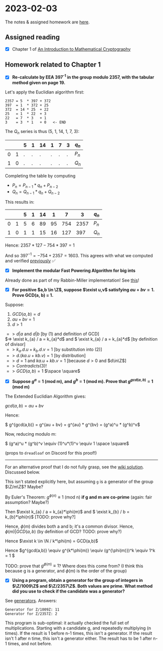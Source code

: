 # 2023-02-03
The notes & assigned homework are [here](https://uncloak.org/courses/rust+cryptography+engineering/course-2023-02-03+Session+10+Notes).

## Assigned reading

* [x] Chapter 1 of [An Introduction to Mathematical Cryptography](https://www.amazon.com/Introduction-Mathematical-Cryptography-Undergraduate-Mathematics/dp/1441926747/ref=sr_1_3?keywords=an+introduction+to+mathematical+cryptography&qid=1675619872&sprefix=an+introduction+to+mat%2Caps%2C141&sr=8-3&ufe=app_do%3Aamzn1.fos.006c50ae-5d4c-4777-9bc0-4513d670b6bc)

## Homework related to Chapter 1

* [x] **Re-calculate by EEA 397<sup>-1</sup> in the group modulo 2357, with the tabular method given on page 19.**

Let's apply the Euclidian algorithm first:
```
2357 = 5  * 397 + 372
397  = 1  * 372 + 25
372  = 14 * 25  + 22
25   = 1  * 22  + 3
22   = 7  * 3   + 1
3    = 3  * 1   + 0   <- END
```
The $Q_n$ series is thus (5, 1, 14, 1, 7, 3):

| | |5|1|14|1|7|3|$q_n$|
|-|-|-|-|-|-|-|-|-|
|0|1|.|.|.|.|.|.|$P_n$|
|1|0|.|.|.|.|.|.|$Q_n$|

Completing the table by computing
* $P_n = P_{n-1}*q_n + P_{n-2}$
* $Q_n = Q_{n-1}*q_n + Q_{n-2}$

This results in:

| | |5|1|14|1|7|3|$q_n$|
|-|-|-|-|-|-|-|-|-|
|0|1|5|6|89|95|754|2357|$P_n$|
|1|0|1|1|15|16|127|397|$Q_n$|

Hence: $2357*127-754*397 = 1$

And so $397^{-1} = -754+2357 = 1603$. This agrees with what we computed and verified [previously](https://github.com/ArnaudBrousseau/crypto-study-group/blob/9b4ac6957c2f9483fc86ea06f3dfdc89b4215be7/2023-01-13/README.md?plain=1#L129) :white_check_mark:

* [x] **Implement the modular Fast Powering Algorithm for big ints**

Already done as part of my Rabbin-Miller implementation! See [this](https://github.com/ArnaudBrousseau/crypto-study-group/blob/9b4ac6957c2f9483fc86ea06f3dfdc89b4215be7/2023-01-13/miller_rabin/src/lib.rs#L88-L109)!

* [x] **For positive $a,b \in \Z$, suppose $\exist u,v$ satisfying $au+bv=1$. Prove GCD(a, b) = 1.**

Suppose:
1. $GCD(a, b) = d$
2. $au+bv=1$
3. $d>1$

$=> d|a$ and $d|b$ [by (1) and definition of GCD]  
$=> \exist k_{a} / a = k_{a}*d$ and $ \exist k_{a} / a = k_{a}*d$ [by definition of divisor]  
$=> k_{a}.d.u + k_{b}.d.v = 1$ [by substitution into (2)]  
$=> d.(ka.u + kb.v) = 1$ [by distribution]  
$=> d = 1$ and $ka.u + kb.v=1$ [because $d>0$ and $d\in\Z$]  
$=> Contradicts (3)!$   
$=> GCD(a, b) = 1$  $\space \square$

* [x] **Suppose $g^a \equiv 1$ (mod m), and $g^b \equiv 1$ (mod m). Prove that $g^{gcd(a,b)} \equiv 1$ (mod m)**

The Extended Euclidian Algorithm gives:

$gcd(a, b) = au + bv$

Hence:

$ g^{gcd(a,b)} = g^{au + bv} = g^{au} * g^{bv} = (g^a)^u * (g^b)^v$

Now, reducing modulo m:

$ (g^a)^u * (g^b)^v \equiv (1)^u*(1)^v \equiv 1 \space \square$

(props to `dreadloaf` on Discord for this proof!)

----

For an alternative proof that I do not fully grasp, see the [wiki solution](https://uncloak.org/courses/rust+cryptography+engineering/course-2023-02-03+Session+10+Solutions). Discussed below.

This isn't stated explicitly here, but assuming `g` is a generator of the group $\Z/m\Z$? Maybe?

By Euler's Theorem: $g^{\phi(n)} \equiv 1$ (mod n) **if g and m are co-prime** (again: fair assumption? Maybe?)

Then $\exist k_{a} / a = k_{a}*\phi(m)$ and $ \exist k_{b} / b = k_{b}*\phi(n)$ [TODO: prove why?]

Hence, $\phi(m)$ divides both a and b; it's a common divisor. Hence, $\phi(m)|GCD(a,b)$ (by definition of GCD? TODO: prove why?)

Hence $\exist k \in \N / k*\phi(m) = GCD(a,b)$

Hence $g^{gcd(a,b)} \equiv g^{k*\phi(m)} \equiv (g^{\phi(m)})^k \equiv 1^k = 1 $

TODO: prove that $g^{\phi(m)} \equiv 1$? Where does this come from? (I think this because g is a generator, and $\phi(m)$ is the order of the group)

* [x] **Using a program, obtain a generator for the group of integers in $\Z/1009\Z$ and $\Z/2357\Z$. Both values are prime. What method did you use to check if the candidate was a generator?**

See [generators](./generators/). Answers:
```
Generator for Z/1009Z: 11
Generator for Z/2357Z: 2
```
This program is sub-optimal: it actually checked the full set of multiplications. Starting with a candidate g, and repeatedly multiplying (n times). If the result is 1 before n-1 times, this isn't a generator. If the result isn't 1 after n time, this isn't a generator either. The result has to be 1 after n-1 times, and not before.
